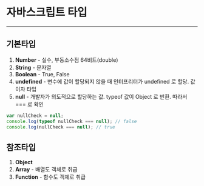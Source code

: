 자바스크립트 타입
=
-----------
기본타입
-
1. **Number** - 실수, 부동소수점 64비트(double)
2. **String** - 문자열
3. **Boolean** - True, False
4. **undefined** - 변수에 값이 할당되지 않을 때 인터프리터가 undefined 로 할당. 값이자 타입
5. **null** - 개발자가 의도적으로 할당하는 값. typeof 값이 Object 로 반환. 따라서 === 로 확인
```javascript
var nullCheck = null;
console.log(typeof nullCheck === null); // false
console.log(nullCheck === null); // true
```
참조타입
-
1. **Object**
2. **Array** - 배열도 객체로 취급
3. **Function** - 함수도 객체로 취급
